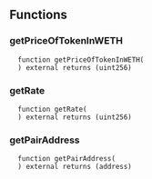 


## Functions
### getPriceOfTokenInWETH
```solidity
  function getPriceOfTokenInWETH(
  ) external returns (uint256)
```




### getRate
```solidity
  function getRate(
  ) external returns (uint256)
```




### getPairAddress
```solidity
  function getPairAddress(
  ) external returns (address)
```




